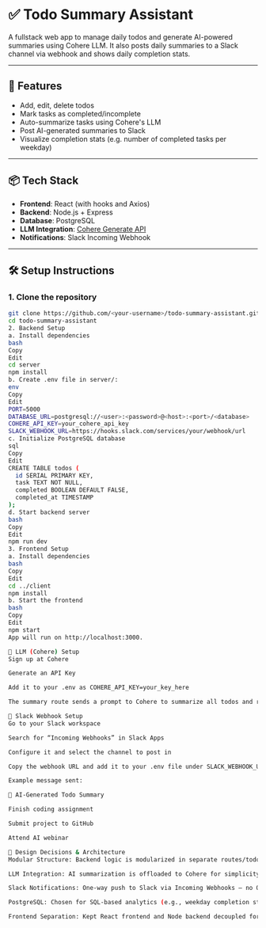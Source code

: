 # ✅ Todo Summary Assistant

A fullstack web app to manage daily todos and generate AI-powered summaries using Cohere LLM. It also posts daily summaries to a Slack channel via webhook and shows daily completion stats.

---

## 🚀 Features

- Add, edit, delete todos
- Mark tasks as completed/incomplete
- Auto-summarize tasks using Cohere's LLM
- Post AI-generated summaries to Slack
- Visualize completion stats (e.g. number of completed tasks per weekday)

---

## 📦 Tech Stack

- **Frontend**: React (with hooks and Axios)
- **Backend**: Node.js + Express
- **Database**: PostgreSQL
- **LLM Integration**: [Cohere Generate API](https://docs.cohere.com/docs/generate)
- **Notifications**: Slack Incoming Webhook

---

## 🛠️ Setup Instructions

### 1. Clone the repository
```bash
git clone https://github.com/<your-username>/todo-summary-assistant.git
cd todo-summary-assistant
2. Backend Setup
a. Install dependencies
bash
Copy
Edit
cd server
npm install
b. Create .env file in server/:
env
Copy
Edit
PORT=5000
DATABASE_URL=postgresql://<user>:<password>@<host>:<port>/<database>
COHERE_API_KEY=your_cohere_api_key
SLACK_WEBHOOK_URL=https://hooks.slack.com/services/your/webhook/url
c. Initialize PostgreSQL database
sql
Copy
Edit
CREATE TABLE todos (
  id SERIAL PRIMARY KEY,
  task TEXT NOT NULL,
  completed BOOLEAN DEFAULT FALSE,
  completed_at TIMESTAMP
);
d. Start backend server
bash
Copy
Edit
npm run dev
3. Frontend Setup
a. Install dependencies
bash
Copy
Edit
cd ../client
npm install
b. Start the frontend
bash
Copy
Edit
npm start
App will run on http://localhost:3000.

🤖 LLM (Cohere) Setup
Sign up at Cohere

Generate an API Key

Add it to your .env as COHERE_API_KEY=your_key_here

The summary route sends a prompt to Cohere to summarize all todos and returns the result. This is used in the UI and posted to Slack.

📣 Slack Webhook Setup
Go to your Slack workspace

Search for “Incoming Webhooks” in Slack Apps

Configure it and select the channel to post in

Copy the webhook URL and add it to your .env file under SLACK_WEBHOOK_URL

Example message sent:

📝 AI-Generated Todo Summary

Finish coding assignment

Submit project to GitHub

Attend AI webinar

🧠 Design Decisions & Architecture
Modular Structure: Backend logic is modularized in separate routes/todos.js and uses a shared DB pool.

LLM Integration: AI summarization is offloaded to Cohere for simplicity and fast prototyping.

Slack Notifications: One-way push to Slack via Incoming Webhooks – no OAuth needed.

PostgreSQL: Chosen for SQL-based analytics (e.g., weekday completion stats).

Frontend Separation: Kept React frontend and Node backend decoupled for flexibility in deployment.
